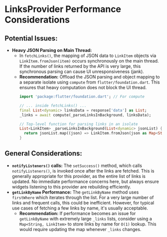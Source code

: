 # LinksProvider Performance Considerations

## Potential Issues:

*   **Heavy JSON Parsing on Main Thread:**
    *   In `fetchLinks()`, the mapping of JSON data to `LinkItem` objects via `LinkItem.fromJson(item)` occurs synchronously on the main thread. If the number of links returned by the API is very large, this synchronous parsing can cause UI unresponsiveness (jank).
    *   **Recommendation:** Offload the JSON parsing and object mapping to a separate isolate using `compute` from `flutter/foundation.dart`. This ensures that heavy computation does not block the UI thread.
        ```dart
        import 'package:flutter/foundation.dart'; // For compute

        // ... inside fetchLinks() ...
        final List<dynamic> linksData = response['data'] as List;
        _links = await compute(_parseLinksInBackground, linksData);

        // Top-level function for parsing links in an isolate
        List<LinkItem> _parseLinksInBackground(List<dynamic> jsonList) {
          return jsonList.map((json) => LinkItem.fromJson(json as Map<String, dynamic>)).toList();
        }
        ```

## General Considerations:

*   **`notifyListeners()` calls:** The `setSuccess()` method, which calls `notifyListeners()`, is invoked once after the links are fetched. This is generally appropriate for this provider, as the entire list of links is updated. No immediate performance concerns here, but always ensure widgets listening to this provider are rebuilding efficiently.
*   **`getLinkByName` Performance:** The `getLinkByName` method uses `firstWhere` which iterates through the list. For a very large number of links and frequent calls, this could be inefficient. However, for typical use cases of fetching a few links by name, it's usually acceptable.
    *   **Recommendation:** If performance becomes an issue for `getLinkByName` with extremely large `_links` lists, consider using a `Map<String, LinkItem>` to store links by name for `O(1)` lookup. This would require updating the map whenever `_links` changes.
